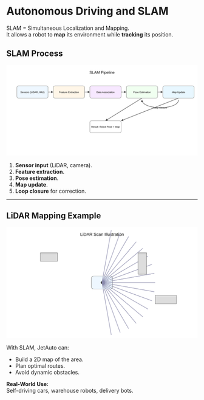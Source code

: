 # Autonomous Driving and SLAM

SLAM = Simultaneous Localization and Mapping.  
It allows a robot to **map** its environment while **tracking** its position.

## SLAM Process
![SLAM pipeline](/public/images/07_slam_pipeline.svg)

1. **Sensor input** (LiDAR, camera).
2. **Feature extraction**.
3. **Pose estimation**.
4. **Map update**.
5. **Loop closure** for correction.

---

## LiDAR Mapping Example
![LiDAR scan](/public/images/08_lidar_scan.svg)

With SLAM, JetAuto can:
- Build a 2D map of the area.
- Plan optimal routes.
- Avoid dynamic obstacles.

**Real-World Use:**  
Self-driving cars, warehouse robots, delivery bots.
